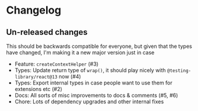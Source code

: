 # Changelog

## Un-released changes

This should be backwards compatible for everyone, but given that the types have changed, I'm making it a new major version just in case

- Feature: `createContextHelper` (#3)
- Types: Update return type of `wrap()`, it should play nicely with `@testing-library/react@13` now (#4)
- Types: Export internal types in case people want to use them for extensions etc (#2)
- Docs: All sorts of misc improvements to docs & comments (#5, #6)
- Chore: Lots of dependency upgrades and other internal fixes
